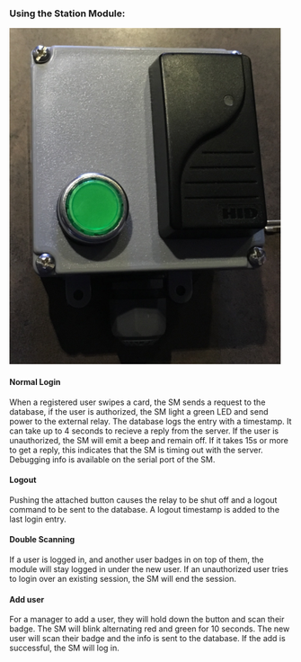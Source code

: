 ### Using the Station Module:

![Station Module in Enclosure](https://github.com/psu-epl/Capstones-LID_Tracking/blob/master/SM/img/enc.png)

#### Normal Login
When a registered user swipes a card, the SM sends a request to the database, if the user is authorized, the SM light a green LED and send power to the external relay. The database logs the entry with a timestamp. It can take up to 4 seconds to recieve a reply from the server.
If the user is unauthorized, the SM will emit a beep and remain off.
If it takes 15s or more to get a reply, this indicates that the SM is timing out with the server. Debugging info is available on the serial port of the SM.

#### Logout
Pushing the attached button causes the relay to be shut off and a logout command to be sent to the database. A logout timestamp is added to the last login entry.

#### Double Scanning
If a user is logged in, and another user badges in on top of them, the module will stay logged in under the new user.
If an unauthorized user tries to login over an existing session, the SM will end the session.

#### Add user
For a manager to add a user, they will hold down the button and scan their badge. The SM will blink alternating red and green for 10 seconds. The new user will scan their badge and the info is sent to the database.  If the add is successful, the SM will log in.
